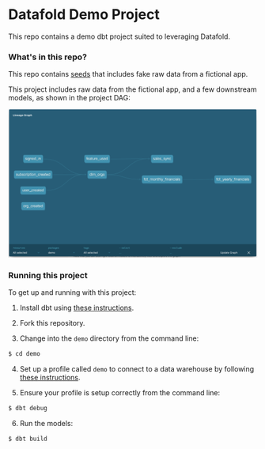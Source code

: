 # Datafold Demo Project

This repo contains a demo dbt project suited to leveraging Datafold.


### What's in this repo?
This repo contains [seeds](https://docs.getdbt.com/docs/building-a-dbt-project/seeds) that includes fake raw data from a fictional app.

This project includes raw data from the fictional app, and a few downstream models, as shown in the project DAG:

<p align="center">
    <img src="img/demo_project_dag.png" width="750">
</p>


### Running this project
To get up and running with this project:
1. Install dbt using [these instructions](https://docs.getdbt.com/docs/installation).

2. Fork this repository.

3. Change into the `demo` directory from the command line:
```bash
$ cd demo
```

4. Set up a profile called `demo` to connect to a data warehouse by following [these instructions](https://docs.getdbt.com/docs/configure-your-profile). 

5. Ensure your profile is setup correctly from the command line:
```bash
$ dbt debug
```

6. Run the models:
```bash
$ dbt build
```